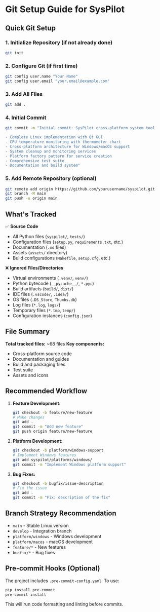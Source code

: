 # Git Setup Guide for SysPilot

## Quick Git Setup

### 1. Initialize Repository (if not already done)
```bash
git init
```

### 2. Configure Git (if first time)
```bash
git config user.name "Your Name"
git config user.email "your.email@example.com"
```

### 3. Add All Files
```bash
git add .
```

### 4. Initial Commit
```bash
git commit -m "Initial commit: SysPilot cross-platform system tool

- Complete Linux implementation with Qt GUI
- CPU temperature monitoring with thermometer chart
- Cross-platform architecture for Windows/macOS support
- System cleanup and monitoring services
- Platform factory pattern for service creation
- Comprehensive test suite
- Documentation and build system"
```

### 5. Add Remote Repository (optional)
```bash
git remote add origin https://github.com/yourusername/syspilot.git
git branch -M main
git push -u origin main
```

## What's Tracked

✅ **Source Code**
- All Python files (`syspilot/`, `tests/`)
- Configuration files (`setup.py`, `requirements.txt`, etc.)
- Documentation (`.md` files)
- Assets (`assets/` directory)
- Build configurations (`Makefile`, `setup.cfg`, etc.)

❌ **Ignored Files/Directories**
- Virtual environments (`.venv/`, `venv/`)
- Python bytecode (`__pycache__/`, `*.pyc`)
- Build artifacts (`build/`, `dist/`)
- IDE files (`.vscode/`, `.idea/`)
- OS files (`.DS_Store`, `Thumbs.db`)
- Log files (`*.log`, `logs/`)
- Temporary files (`*.tmp`, `temp/`)
- Configuration instances (`config.json`)

## File Summary

**Total tracked files:** ~68 files
**Key components:**
- Cross-platform source code
- Documentation and guides
- Build and packaging files
- Test suite
- Assets and icons

## Recommended Workflow

1. **Feature Development:**
   ```bash
   git checkout -b feature/new-feature
   # Make changes
   git add .
   git commit -m "Add new feature"
   git push origin feature/new-feature
   ```

2. **Platform Development:**
   ```bash
   git checkout -b platform/windows-support
   # Implement Windows features
   git add syspilot/platforms/windows/
   git commit -m "Implement Windows platform support"
   ```

3. **Bug Fixes:**
   ```bash
   git checkout -b bugfix/issue-description
   # Fix the issue
   git add .
   git commit -m "Fix: description of the fix"
   ```

## Branch Strategy Recommendation

- `main` - Stable Linux version
- `develop` - Integration branch
- `platform/windows` - Windows development
- `platform/macos` - macOS development
- `feature/*` - New features
- `bugfix/*` - Bug fixes

## Pre-commit Hooks (Optional)

The project includes `.pre-commit-config.yaml`. To use:

```bash
pip install pre-commit
pre-commit install
```

This will run code formatting and linting before commits.
